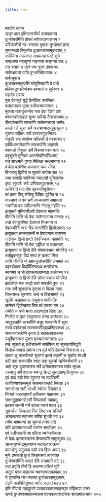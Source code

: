 ```yaml
---
title: १५५

---
```

महादेव उवाच  
खड्गधारा द्दक्षिणतस्तीर्थं परमपावनम्  
दुग्धेश्वरमिति प्रोक्तं सर्वपापप्रणाशनम् १  
यस्मिंस्तीर्थे नरः स्नात्वा दृष्ट्वा दुग्धेश्वरं हरम्  
पुमान्सद्यो विमुच्येत दुःखात्पापसमुद्भवात् २  
दधीचिना तपस्तप्तं साभ्रमत्यास्तटे शुभे  
चन्द्रभागा महत्पुण्यं गङ्गाया सङ्गता यतः ३  
तत्र स्नानं च दानं जपः पूजा तपस्तथा  
सर्वमक्षयतां याति दुग्धतीर्थप्रभावतः ४  
पार्वत्युवाच  
दुग्धेश्वरसमुत्पत्तिं श्रोतुमिच्छामि वै प्रभो  
महिमा दुग्धतीर्थस्य कथ्यतां च सुरेश्वर ५  
महादेव उवाच  
पुरा देवासुरे युद्धे दैत्यैर्देवाः पराजिताः  
पलायनपरा भूत्वा दधीचाश्रममागताः ६  
मुक्त्वा तत्रायुधान्येव गता देवा दिशो दश  
पश्चात्कोलाहलं श्रुत्वा दधीचो दैत्यसम्भवम् ७  
पीतवांस्तानि शस्त्राणि जलेनाप्लाय्य भार्गवः  
कालेन ते सुराः सर्वे अस्त्राण्यादातुमुत्सुकाः ८  
गुरुणा सहिताः सर्वे परस्परमुदान्विताः  
नकुलैः सह सर्पाश्च क्रीडन्ते ते परस्परम् ९  
एवंविधान्यनेकानि साश्चर्याणि तदाश्रमे  
पश्यन्तो विबुधाः सर्वे विस्मयं परमं गताः १०  
ददृशुस्ते मुनिवरं आसनोपरिसंस्थितम्  
यत्र साभ्रमती पुण्या मिलिता चन्द्रभागया ११  
वर्चसा परमेणैव भ्राजमानं यथा रविम्  
विभावसु द्वितीयं च सुवर्चा भार्यया सह १२  
यथा ब्रह्माहि सावित्र्या तथाऽसौ मुनिसत्तमः  
दृष्टः सुरवरैः सर्वैः प्रणिपातपुरःसरम् १३  
ऊचिरे तं तदा देवा बृहस्पतिपुरोगमाः  
त्वं दाता त्रिषु लोकेषु विदितः पूर्वमेव च १४  
याच्ञार्थं च वयं सर्वे त्वत्सकाशं समागताः  
भयभीता वयं सर्वेऽस्त्राणि नोदातु मर्हसि १५  
इत्युक्तो मुनिवर्योऽसौ देवानाह महामतिः  
पीतानि तानि भो देवा जलेनाप्लाव्य मन्त्रतः १६  
ततो देवाब्रुवन्विप्रं दैत्यानां निधनाय च  
देह्यस्थीनि त्वरा विप्र दत्तानीति द्विजोऽवदत् १७  
इत्युक्त्वा तान्स्वपत्नीं स प्रेषयामास चाश्रमम्  
तदोवाच द्विजो हृष्टो देवान्स्मित्वा महामतिः १८  
पीतानि तानि भो देवा गृह्णीध्वं च यथातथम्  
इत्युक्त्वा च द्विजो देवि योगमास्थाय योगवित् १९  
ततोब्रुवन्सुरा विप्रं स्मयं तं छलया गिरा  
त्वयि जीवति भो ब्रह्मन्कुतोस्थीनि लभामहे २०  
प्रहस्योवाच विप्रर्षिस्तिष्ठध्वं क्षणमेकतः  
स्वयमेव च भो देवास्त्यक्ष्याम्यद्य कलेवरम् २१  
इत्युक्त्वा स द्विजो देवि योगमास्थाय योगवित्  
ब्रह्मलोकं गतः सद्यो यतो नावर्त्तते पुनः २२  
ततः सर्वे सुरास्तत्र दृष्ट्वा तं विलयं गतम्  
चिन्तयन्तः सुरगणाः कथं च विशसामहे २३  
सुरभिं चाह्वयामास तामुवाच शचीपतिः  
कलेवरं द्विजेन्द्रस्य लिह त्वं वचसा मम २४  
तथेति च वचो मत्वा तत्क्षणादेव लिह्य तत्  
निर्मांसं च कृतं सद्यस्तया धेन्वा कलेवरम् २५  
जगृहुस्तानि चास्थीनि चक्रुः शस्त्राणि वै सुराः  
तस्य वंशोद्भवं त्वस्त्रमासीद्ब्रह्मशिरस्तथा २६  
शस्त्राण्यस्त्राणि कृत्वा ते महाबलपराक्रमाः  
ययुर्देवास्त्वरा युक्ता वृत्रघातनतत्पराः २७  
ततः सुवर्चा तु दधीचपत्नी सम्प्रेषिता या सुरकार्यसिद्धये  
विलोकयामास समेत्य तत्र मृतं पतिं देहमथो विशस्तम् २८  
ज्ञात्वा तु तत्सर्वमथो सुराणां कृत्यं तदानीं च चुकोप साध्वी  
ददौ तदा शापमतीव रुष्टा तदा सुवर्चा ऋषिवर्यपत्नी २९  
अहो सुरा दुष्टतराश्च सर्वे ह्यनेकशप्ताश्च तथैव लुब्धाः  
तस्मात्तु सर्वे ह्यप्रजा भवन्तु सेन्द्रा सुराद्यप्रभृतीत्युवाच ३०  
एवं शापं ददौ तेषां सुराणां सा तपस्विनी  
उपविश्याश्वत्थमूले साभ्रमत्यास्तटे स्थिता ३१  
सगर्भा सा सती साध्वी स्वोदरं विददार ह  
निर्गतो जठराद्गर्भो दधीचस्य महात्मनः ३२  
साक्षाद्रुद्रावतारोऽसौ पिप्पलादो महाप्रभुः  
प्रहस्य जननी गर्भं उवाच वचनं महत् ३३  
सुवर्चा तं पिप्पलादं चिरं तिष्ठास्य सन्निधौ  
अश्वत्थस्य महाभाग सर्वेषां शुभदो भव ३४  
तथैव भाषमाणा सा सुवर्चा तनयं प्रति  
पतिं प्रत्यगमत्साध्वी परमेन समाधिना ३५  
एवं दधीचपत्नी सा पतिना स्वर्गमास्थिता  
ते देवाः कृतशस्त्रास्त्र दैत्यान्प्रति समुत्सुकाः ३६  
आजग्मुश्चेन्द्रमुख्याश्च महाबलपराक्रमाः  
कामधेनुः प्रसुस्राव ययौ यत्र द्विजः क्षयम् ३७  
मुनेः प्रभावतो दुग्धं लिङ्गरूपं व्यजायत  
दुग्धेश्वरमिति ख्यातं देवि साभ्रमती तटे ३८  
तदा प्रभृति तीर्थं हि तन्नाम्ना प्रथितं भुवि  
अतुलं यस्य माहात्म्यं श्रवणात्पातकापहम् ३९  
ये शृण्वन्ति नरा भक्त्या दुग्धेश्वरसमुद्भवम्  
तेऽपि पापविनिर्मुक्ता यान्ति रुद्रपदं महत् ४०  
इति श्रीपाद्मे महापुराणे पञ्चपञ्चाशत्साहस्र्यां संहितायां उत्तर  
खण्डे दुग्धेश्वरमाहात्म्यन्नाम पञ्चपञ्चाशदधिक शततमोऽध्यायः १५५